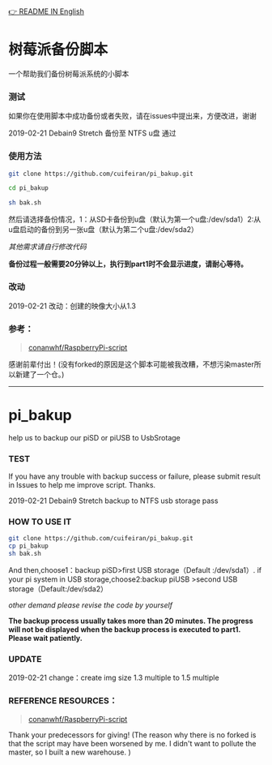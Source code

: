 [👉 README IN English](#pi_bakup)
# 树莓派备份脚本
一个帮助我们备份树莓派系统的小脚本
### 测试
如果你在使用脚本中成功备份或者失败，请在issues中提出来，方便改进，谢谢

2019-02-21 Debain9 Stretch 备份至 NTFS u盘 通过

### 使用方法
```sh
git clone https://github.com/cuifeiran/pi_bakup.git 

cd pi_bakup

sh bak.sh 

```

然后请选择备份情况，1：从SD卡备份到u盘（默认为第一个u盘:/dev/sda1）2:从u盘启动的备份到另一张u盘（默认为第二个u盘:/dev/sda2）

*其他需求请自行修改代码*

**备份过程一般需要20分钟以上，执行到part1时不会显示进度，请耐心等待。**

### 改动
2019-02-21 改动：创建的映像大小从1.3


### 参考： 
>[conanwhf/RaspberryPi-script](https://github.com/cuifeiran/RaspberryPi-script/blob/master/rpi-backup.sh)

感谢前辈付出！(没有forked的原因是这个脚本可能被我改糟，不想污染master所以新建了一个仓。)


***
# pi_bakup
help us to backup our piSD or piUSB to UsbSrotage

### TEST
If you have any trouble with backup success or failure, please submit result in Issues to help me improve script. Thanks.

2019-02-21 Debain9 Stretch backup to NTFS usb storage pass

### HOW TO USE IT

```sh
git clone https://github.com/cuifeiran/pi_bakup.git 
cp pi_bakup
sh bak.sh 
```

And then,choose1：backup piSD>first USB storage（Default :/dev/sda1）. if your pi system in USB storage,choose2:backup piUSB >second USB storage（Default:/dev/sda2）

*other demand please revise the code by yourself*

**The backup process usually takes more than 20 minutes. The progress will not be displayed when the backup process is executed to part1. Please wait patiently.**

### UPDATE
2019-02-21 change：create img size 1.3 multiple to 1.5 multiple


### REFERENCE RESOURCES： 
>[conanwhf/RaspberryPi-script](https://github.com/cuifeiran/RaspberryPi-script/blob/master/rpi-backup.sh)

Thank your predecessors for giving! (The reason why there is no forked is that the script may have been worsened by me. I didn't want to pollute the master, so I built a new warehouse. )
